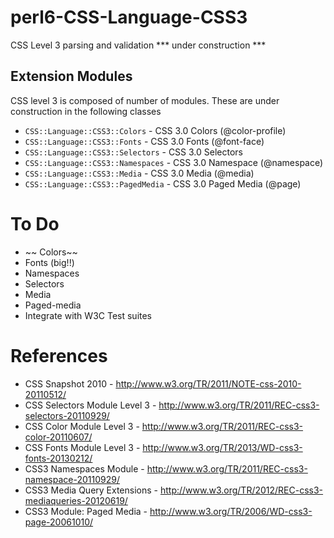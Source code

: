 perl6-CSS-Language-CSS3
=======================

CSS Level 3 parsing and validation *** under construction ***

Extension Modules
------------------
CSS level 3 is composed of number of modules. These are under construction
in the following classes

- `CSS::Language::CSS3::Colors`     - CSS 3.0 Colors (@color-profile)
- `CSS::Language::CSS3::Fonts`      - CSS 3.0 Fonts (@font-face)
- `CSS::Language::CSS3::Selectors`  - CSS 3.0 Selectors
- `CSS::Language::CSS3::Namespaces` - CSS 3.0 Namespace (@namespace)
- `CSS::Language::CSS3::Media`      - CSS 3.0 Media (@media)
- `CSS::Language::CSS3::PagedMedia` - CSS 3.0 Paged Media (@page)


To Do
=====
- ~~ Colors~~
- Fonts (big!!)
- Namespaces
- Selectors
- Media
- Paged-media
- Integrate with W3C Test suites

References
==========
- CSS Snapshot 2010 - http://www.w3.org/TR/2011/NOTE-css-2010-20110512/
- CSS Selectors Module Level 3 - http://www.w3.org/TR/2011/REC-css3-selectors-20110929/
- CSS Color Module Level 3 - http://www.w3.org/TR/2011/REC-css3-color-20110607/
- CSS Fonts Module Level 3 - http://www.w3.org/TR/2013/WD-css3-fonts-20130212/
- CSS3 Namespaces Module - http://www.w3.org/TR/2011/REC-css3-namespace-20110929/
- CSS3 Media Query Extensions - http://www.w3.org/TR/2012/REC-css3-mediaqueries-20120619/
- CSS3 Module: Paged Media - http://www.w3.org/TR/2006/WD-css3-page-20061010/

